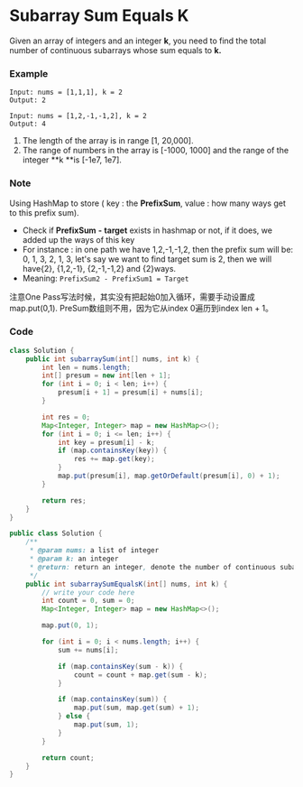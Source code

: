 # Subarray Sum Equals K

Given an array of integers and an integer **k**, you need to find the total number of continuous subarrays whose sum equals to **k.**

### **Example**

```
Input: nums = [1,1,1], k = 2
Output: 2
```

```
Input: nums = [1,2,-1,-1,2], k = 2
Output: 4
```

1. The length of the array is in range \[1, 20,000\].
2. The range of numbers in the array is \[-1000, 1000\] and the range of the integer **k **is \[-1e7, 1e7\].

### Note

Using HashMap to store \( key : the **PrefixSum**, value : how many ways get to this prefix sum\).

* Check if **PrefixSum** **-** **target** exists in hashmap or not, if it does, we added up the ways of this key
* For instance : in one path we have 1,2,-1,-1,2, then the prefix sum will be: 0, 1, 3, 2, 1, 3, let's say we want to find target sum is 2, then we will have{2}, {1,2,-1}, {2,-1,-1,2} and {2}ways.
* Meaning: `PrefixSum2 - PrefixSum1 = Target`

注意One Pass写法时候，其实没有把起始0加入循环，需要手动设置成map.put\(0,1\). PreSum数组则不用，因为它从index 0遍历到index len + 1。

### Code

```java
class Solution {
    public int subarraySum(int[] nums, int k) {
        int len = nums.length;
        int[] presum = new int[len + 1];
        for (int i = 0; i < len; i++) {
            presum[i + 1] = presum[i] + nums[i];
        }

        int res = 0;
        Map<Integer, Integer> map = new HashMap<>();
        for (int i = 0; i <= len; i++) {
            int key = presum[i] - k;
            if (map.containsKey(key)) {
                res += map.get(key);
            }
            map.put(presum[i], map.getOrDefault(presum[i], 0) + 1);
        }

        return res;
    }
}
```

```java
public class Solution {
    /**
     * @param nums: a list of integer
     * @param k: an integer
     * @return: return an integer, denote the number of continuous subarrays whose sum equals to k
     */
    public int subarraySumEqualsK(int[] nums, int k) {
        // write your code here
        int count = 0, sum = 0;
        Map<Integer, Integer> map = new HashMap<>();

        map.put(0, 1);

        for (int i = 0; i < nums.length; i++) {
            sum += nums[i];

            if (map.containsKey(sum - k)) {
                count = count + map.get(sum - k);
            }

            if (map.containsKey(sum)) {
                map.put(sum, map.get(sum) + 1);
            } else {
                map.put(sum, 1);
            }
        }

        return count;
    }
}
```



